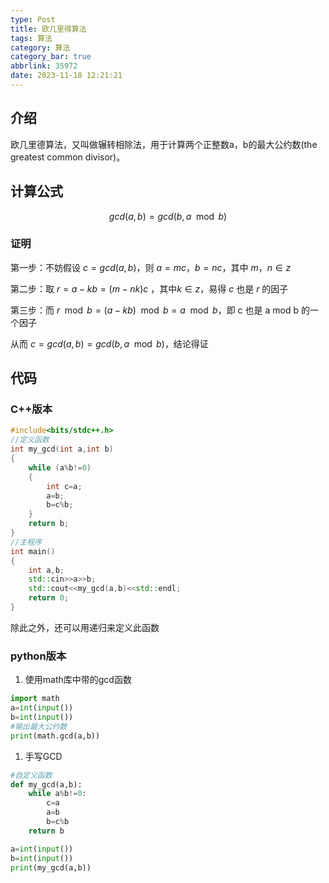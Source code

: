 ```yaml
---
type: Post
title: 欧几里得算法
tags: 算法
category: 算法
category_bar: true
abbrlink: 35972
date: 2023-11-18 12:21:21
---
```


## 介绍

欧几里德算法，又叫做辗转相除法，用于计算两个正整数a，b的最大公约数(the greatest common divisor)。

## 计算公式

$$
gcd(a,b)=gcd(b,a\mod b)
$$

### 证明

第一步：不妨假设 $c=gcd(a,b)$，则 $a=mc$，$b=nc$，其中 $m，n∈z$

第二步：取 $r=a-kb=(m-nk)c$ ，其中$k∈z$，易得 $c$ 也是 $r$ 的因子

第三步：而 $r \mod b=(a-kb)\mod b=a \mod b$，即 c 也是 a mod b 的一个因子

从而 $c = gcd(a,b) = gcd(b,a \mod b)$，结论得证

## 代码

### C++版本

```cpp
#include<bits/stdc++.h>
//定义函数
int my_gcd(int a,int b)
{
    while (a%b!=0)
    {
        int c=a;
        a=b;
        b=c%b;
    }
    return b;
}
//主程序
int main()
{
    int a,b;
    std::cin>>a>>b;
    std::cout<<my_gcd(a,b)<<std::endl;
    return 0;
}
```

除此之外，还可以用递归来定义此函数

### python版本

1. 使用math库中带的gcd函数

```python
import math
a=int(input())
b=int(input())
#输出最大公约数
print(math.gcd(a,b))
```

1. 手写GCD

```python
#自定义函数
def my_gcd(a,b):
    while a%b!=0:
        c=a
        a=b
        b=c%b
    return b

a=int(input())
b=int(input())
print(my_gcd(a,b))
```
